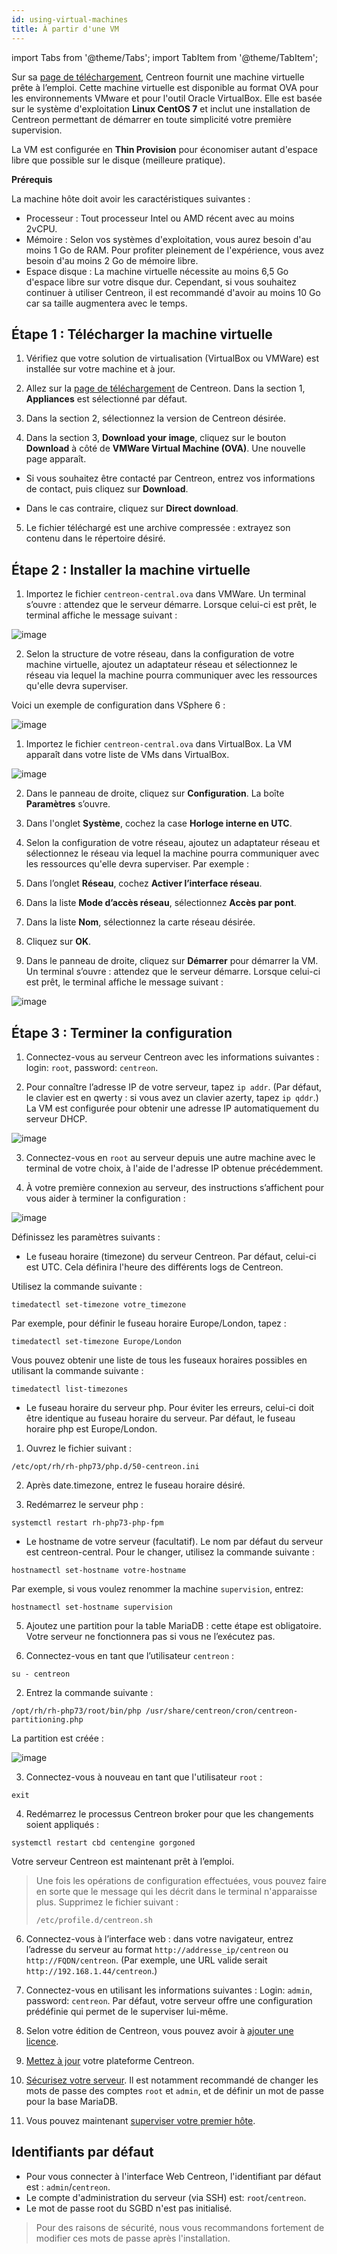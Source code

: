 ```yaml
---
id: using-virtual-machines
title: À partir d'une VM
---
```

import Tabs from '@theme/Tabs';
import TabItem from '@theme/TabItem';


Sur sa [page de téléchargement](https://download.centreon.com), Centreon fournit une machine virtuelle prête à l’emploi. Cette machine virtuelle est disponible au format OVA pour les environnements
VMware et pour l'outil Oracle VirtualBox.
Elle est basée sur le système d'exploitation **Linux CentOS 7** et inclut
une installation de Centreon permettant de démarrer en toute simplicité votre première supervision.

La VM est configurée en **Thin Provision** pour économiser autant d'espace libre que possible sur le disque (meilleure pratique).

**Prérequis**

La machine hôte doit avoir les caractéristiques suivantes :

- Processeur : Tout processeur Intel ou AMD récent avec au moins 2vCPU.
- Mémoire : Selon vos systèmes d'exploitation, vous aurez besoin d'au moins 1 Go
de RAM. Pour profiter pleinement de l'expérience, vous avez besoin d'au moins
2 Go de mémoire libre.
- Espace disque : La machine virtuelle nécessite au moins 6,5 Go d'espace libre
sur votre disque dur. Cependant, si vous souhaitez continuer à utiliser Centreon,
il est recommandé d'avoir au moins 10 Go car sa taille augmentera avec le temps.

## Étape 1 : Télécharger la machine virtuelle

1. Vérifiez que votre solution de virtualisation (VirtualBox ou VMWare) est installée sur votre machine et à jour.

2. Allez sur la [page de téléchargement](https://download.centreon.com) de Centreon. Dans la section 1, **Appliances** est sélectionné par défaut.

3. Dans la section 2, sélectionnez la version de Centreon désirée.

4. Dans la section 3, **Download your image**, cliquez sur le bouton **Download** à côté de **VMWare Virtual Machine (OVA)**. Une nouvelle page apparaît.

* Si vous souhaitez être contacté par Centreon, entrez vos informations de contact, puis
cliquez sur **Download**.

* Dans le cas contraire, cliquez sur **Direct download**.

5. Le fichier téléchargé est une archive compressée : extrayez son contenu dans le répertoire désiré.

## Étape 2 : Installer la machine virtuelle

<Tabs groupId="operating-systems">
<TabItem value="Environnement VMware" label="Environnement VMware">

1. Importez le fichier `centreon-central.ova` dans VMWare. Un terminal s’ouvre : attendez que le serveur démarre. Lorsque celui-ci est prêt, le terminal affiche le message suivant :

![image](../../assets/installation/VMW1.png)

2. Selon la structure de votre réseau, dans la configuration de votre machine virtuelle, ajoutez un adaptateur réseau et sélectionnez le réseau via lequel la machine pourra communiquer avec les ressources qu'elle devra superviser.

Voici un exemple de configuration dans VSphere 6 :

![image](../../assets/installation/VMW_network_adapter.png)

</TabItem>
<TabItem value="Oracle VirtualBox" label="Oracle VirtualBox">

1. Importez le fichier `centreon-central.ova` dans VirtualBox. La VM apparaît dans votre liste de VMs dans VirtualBox.

![image](../../assets/installation/VB2.png)

2. Dans le panneau de droite, cliquez sur **Configuration**. La boîte **Paramètres** s’ouvre.

3. Dans l'onglet **Système**, cochez la case
**Horloge interne en UTC**.

4. Selon la configuration de votre réseau, ajoutez un adaptateur réseau et sélectionnez le réseau via lequel la machine pourra communiquer avec les ressources qu'elle devra superviser. Par exemple :

1. Dans l’onglet **Réseau**, cochez **Activer l’interface réseau**.

2. Dans la liste **Mode d’accès réseau**, sélectionnez **Accès par pont**.

3. Dans la liste **Nom**, sélectionnez la carte réseau désirée.

5. Cliquez sur **OK**.

6. Dans le panneau de droite, cliquez sur **Démarrer** pour démarrer la VM. Un terminal s’ouvre : attendez que le serveur démarre. Lorsque celui-ci est prêt, le terminal affiche le message suivant :

![image](../../assets/installation/terminal_ready.png)

</TabItem>
</Tabs>

## Étape 3 : Terminer la configuration

1. Connectez-vous au serveur Centreon avec les informations suivantes : login: `root`, password: `centreon`.

2. Pour connaître l’adresse IP de votre serveur, tapez `ip addr`. (Par défaut, le clavier est en qwerty : si vous avez un clavier azerty, tapez `ip qddr`.) La VM est configurée pour obtenir une adresse IP automatiquement du serveur DHCP.

![image](../../assets/installation/ip_addr.png)

3. Connectez-vous en `root` au serveur depuis une autre machine avec le terminal de votre choix, à l'aide de l'adresse IP obtenue précédemment.

4. À votre première connexion au serveur, des instructions s’affichent pour vous aider à terminer la
configuration :

![image](../../assets/installation/terminal_centreon.png)

Définissez les paramètres suivants :

- Le fuseau horaire (timezone) du serveur Centreon. Par défaut, celui-ci est UTC. Cela définira l'heure des différents logs de Centreon.

Utilisez la commande suivante :

```shell
timedatectl set-timezone votre_timezone
```

Par exemple, pour définir le fuseau horaire Europe/London, tapez :

```shell
timedatectl set-timezone Europe/London
```

Vous pouvez obtenir une liste de tous les fuseaux horaires possibles en utilisant la commande suivante :

```shell
timedatectl list-timezones
```

- Le fuseau horaire du serveur php. Pour éviter les erreurs, celui-ci doit être identique au fuseau horaire du serveur. Par défaut, le fuseau horaire php est Europe/London.
1. Ouvrez le fichier suivant :

```shell
/etc/opt/rh/rh-php73/php.d/50-centreon.ini
```

2. Après date.timezone, entrez le fuseau horaire désiré.

3. Redémarrez le serveur php :

```shell
systemctl restart rh-php73-php-fpm
```

- Le hostname de votre serveur (facultatif). Le nom par défaut du serveur est centreon-central. Pour le
changer, utilisez la commande suivante :

```shell
hostnamectl set-hostname votre-hostname
```

Par exemple, si vous voulez renommer la machine `supervision`,
entrez:


```shell
hostnamectl set-hostname supervision
```

5. Ajoutez une partition pour la table MariaDB : cette étape est obligatoire. Votre serveur ne
fonctionnera pas si vous ne l’exécutez pas.

1. Connectez-vous en tant que l’utilisateur `centreon` :

```shell
su - centreon
```

2. Entrez la commande suivante :

```shell
/opt/rh/rh-php73/root/bin/php /usr/share/centreon/cron/centreon-partitioning.php
```

La partition est créée :

![image](../../assets/installation/partition_created.png)

3. Connectez-vous à nouveau en tant que l'utilisateur `root` :

```shell
exit
```

4. Redémarrez le processus Centreon broker pour que les changements soient appliqués :

```shell
systemctl restart cbd centengine gorgoned
```

Votre serveur Centreon est maintenant prêt à l’emploi.

>Une fois les opérations de configuration effectuées, vous pouvez faire en sorte que le message qui les décrit dans le terminal n'apparaisse plus. Supprimez le fichier suivant :
>
>`/etc/profile.d/centreon.sh`

6. Connectez-vous à l’interface web : dans votre navigateur, entrez l’adresse du serveur au format
`http://addresse_ip/centreon` ou `http://FQDN/centreon`. (Par exemple, une URL valide serait
`http://192.168.1.44/centreon`.)

7. Connectez-vous en utilisant les informations suivantes : Login: `admin`, password: `centreon`. Par défaut, votre serveur offre une configuration prédéfinie qui permet de le superviser lui-même.

8. Selon votre édition de Centreon, vous pouvez avoir à [ajouter une licence](../../administration/licenses).

9. [Mettez à jour](../../update/update-centreon-platform) votre plateforme Centreon.

10. [Sécurisez votre serveur](../../administration/secure-platform). Il est notamment recommandé de changer les mots de passe des comptes `root` et `admin`, et
de définir un mot de passe pour la base MariaDB.

11. Vous pouvez maintenant [superviser votre premier hôte](../../getting-started/first-supervision).

## Identifiants par défaut

- Pour vous connecter à l'interface Web Centreon, l'identifiant par défaut est : `admin`/`centreon`.
- Le compte d'administration du serveur (via SSH) est: `root`/`centreon`.
- Le mot de passe root du SGBD n'est pas initialisé.

> Pour des raisons de sécurité, nous vous recommandons fortement de modifier ces mots de passe après l'installation.


